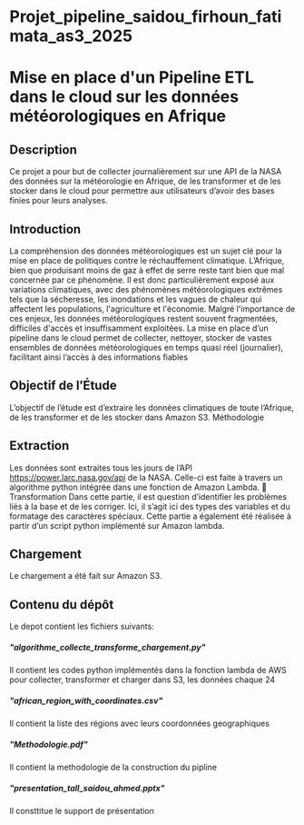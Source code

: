 # Projet_pipeline_saidou_firhoun_fatimata_as3_2025
# Mise en place d'un Pipeline ETL dans le cloud sur les données météorologiques en Afrique
 
## Description
Ce projet a pour but de collecter journalièrement sur une API de la NASA des données sur la météorologie en Afrique, de les transformer et de les stocker dans le cloud pour permettre aux utilisateurs d’avoir des bases finies pour leurs analyses.

## Introduction
La compréhension des données météorologiques est un sujet clé pour la mise en place de politiques contre le réchauffement climatique. L’Afrique, bien que produisant moins de gaz à effet de serre reste tant bien que mal concernée par ce phénomène. Il est donc particulièrement exposé aux variations climatiques, avec des phénomènes météorologiques extrêmes tels que la sécheresse, les inondations et les vagues de chaleur qui affectent les populations, l'agriculture et l'économie. Malgré l'importance de ces enjeux, les données météorologiques restent souvent fragmentées, difficiles d'accès et insuffisamment exploitées. La mise en place d’un pipeline dans le cloud permet de collecter, nettoyer, stocker de vastes ensembles de données météorologiques en temps quasi réel (journalier), facilitant ainsi l’accès à des informations fiables

## Objectif de l’Étude
L’objectif de l’étude est d’extraire les données climatiques de toute l’Afrique, de les transformer et de les stocker dans Amazon S3.
Méthodologie
## Extraction
Les données sont extraites tous les jours de l’API https://power.larc.nasa.gov/api de la NASA. Celle-ci est faite à travers un algorithme python intégrée dans une fonction de Amazon Lambda.
	Transformation
Dans cette partie, il est question d’identifier les problèmes liés à la base et de les corriger. Ici, il s’agit ici des types des variables et du formatage des caractères spéciaux. Cette partie a également été réalisée à partir d’un script python implémenté sur Amazon lambda.
## Chargement
Le chargement a été fait sur Amazon S3.

## Contenu du dépôt
Le depot contient les fichiers suivants:

##### "algorithme_collecte_transforme_chargement.py" 
Il contient les codes python implémentés dans la fonction lambda de AWS pour collecter, transformer et charger dans S3, les données chaque 24
##### "african_region_with_coordinates.csv"
Il contient la liste des régions avec leurs coordonnées geographiques
##### "Methodologie.pdf"
Il contient la methodologie de la construction du pipline
##### "presentation_tall_saidou_ahmed.pptx"
Il consttitue le support de présentation
